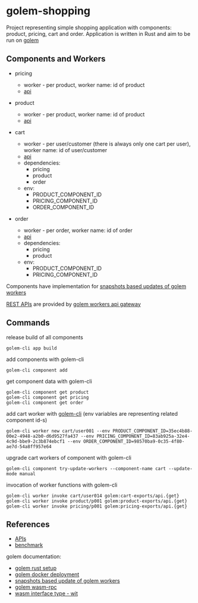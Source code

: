 # golem-shopping

Project representing simple shopping application with components: product, pricing, cart and order. 
Application is written in Rust and aim to be run on [golem](https://learn.golem.cloud/)

## Components and Workers

* pricing
  - worker - per product, worker name: id of product
  - [api](./pricing/wit/pricing.wit)
  
* product
  - worker - per product, worker name: id of product
  - [api](./product/wit/product.wit)
  
* cart 
  - worker - per user/customer (there is always only one cart per user), worker name: id of user/customer
  - [api](./cart/wit/cart.wit)
  - dependencies: 
    - pricing 
    - product 
    - order
  - env:
    - PRODUCT_COMPONENT_ID
    - PRICING_COMPONENT_ID
    - ORDER_COMPONENT_ID
* order
  - worker - per order, worker name: id of order
  - [api](./order/wit/order.wit)
  - dependencies:
      - pricing 
      - product
  - env:
      - PRODUCT_COMPONENT_ID
      - PRICING_COMPONENT_ID

Components have implementation for [snapshots based updates of golem workers](https://learn.golem.cloud/docs/rust-language-guide/updating#manual-snapshot-based-update)

[REST APIs](./api/README.md) are provided by [golem workers api gateway](https://learn.golem.cloud/docs/invoke/making-custom-apis)



## Commands


release build of all components

```
golem-cli app build
```

add components with golem-cli

```
golem-cli component add
```

get component data with golem-cli

```
golem-cli component get product
golem-cli component get pricing
golem-cli component get order
```

add cart worker with [golem-cli](https://learn.golem.cloud/docs/cli/workers#start-new-worker) (env variables are representing related component id-s)
```
golem-cli worker new cart/user001 --env PRODUCT_COMPONENT_ID=35ec4b88-00e2-4948-a2b0-d6d9527fa437 --env PRICING_COMPONENT_ID=83ab925a-32e4-4c9d-bbe9-2c3b874ebcf1 --env ORDER_COMPONENT_ID=98570ba9-0c35-4f80-ae7d-54a8ff957e64
```

upgrade cart workers of component with golem-cli
```
golem-cli component try-update-workers --component-name cart --update-mode manual
```

invocation of worker functions with golem-cli
```
golem-cli worker invoke cart/user014 golem:cart-exports/api.{get}
golem-cli worker invoke product/p001 golem:product-exports/api.{get} 
golem-cli worker invoke pricing/p001 golem:pricing-exports/api.{get} 
```

## References

* [APIs](./api/README.md)
* [benchmark](./benchmark/README.md)

golem documentation:
* [golem rust setup](https://learn.golem.cloud/docs/rust-language-guide/setup)
* [golem docker deployment](https://learn.golem.cloud/docs/deploy/docker)
* [snapshots based update of golem workers](https://learn.golem.cloud/docs/rust-language-guide/updating#manual-snapshot-based-update)
* [golem wasm-rpc](https://learn.golem.cloud/docs/rust-language-guide/rpc)
* [wasm interface type - wit](https://component-model.bytecodealliance.org/design/wit.html)